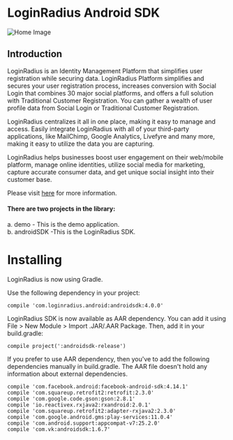 # LoginRadius Android SDK
![Home Image](http://docs.lrcontent.com/resources/github/banner-1544x500.png)

## Introduction ##
LoginRadius is an Identity Management Platform that simplifies user registration while securing data. LoginRadius Platform simplifies and secures your user registration process, increases conversion with Social Login that combines 30 major social platforms, and offers a full solution with Traditional Customer Registration. You can gather a wealth of user profile data from Social Login or Traditional Customer Registration.

LoginRadius centralizes it all in one place, making it easy to manage and access. Easily integrate LoginRadius with all of your third-party applications, like MailChimp, Google Analytics, Livefyre and many more, making it easy to utilize the data you are capturing.

LoginRadius helps businesses boost user engagement on their web/mobile platform, manage online identities, utilize social media for marketing, capture accurate consumer data, and get unique social insight into their customer base.

Please visit [here](http://www.loginradius.com/) for more information.



#### There are two projects in the library:
a. demo - This is the demo application.    
b. androidSDK -This is the LoginRadius SDK.


# Installing

LoginRadius is now using Gradle.

Use the following dependency in your project:

```
compile 'com.loginradius.android:androidsdk:4.0.0'

```

LoginRadius SDK is now available as AAR dependency. You can add it using File > New Module > Import .JAR/.AAR Package. Then, add it in your build.gradle:

```
compile project(':androidsdk-release')

```

If you prefer to use AAR dependency, then you've to add the following dependencies manually in build.gradle. The AAR file doesn't hold any information about external dependencies.

```
compile 'com.facebook.android:facebook-android-sdk:4.14.1'
compile 'com.squareup.retrofit2:retrofit:2.3.0'
compile 'com.google.code.gson:gson:2.8.1'
compile 'io.reactivex.rxjava2:rxandroid:2.0.1'
compile 'com.squareup.retrofit2:adapter-rxjava2:2.3.0'
compile 'com.google.android.gms:play-services:11.0.4'
compile 'com.android.support:appcompat-v7:25.2.0'
compile 'com.vk:androidsdk:1.6.7'
```
